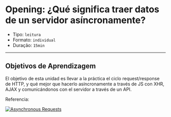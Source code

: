 # Opening: ¿Qué significa traer datos de un servidor asíncronamente?

- Tipo: `leitura`
- Formato: `individual`
- Duração: `15min`

***

## Objetivos de Aprendizagem

El objetivo de esta unidad es llevar a la práctica el ciclo request/response de 
HTTP, y qué mejor que hacerlo asíncronamente a través de JS con XHR, AJAX y 
comunicándonos con el servidor a través de un API.

Referencia:

[![Asynchronous Requests](https://img.youtube.com/vi/P5JlebbqzTQ/0.jpg)](https://youtu.be/P5JlebbqzTQ)